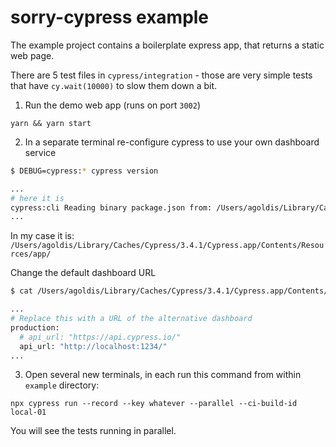 # sorry-cypress example

The example project contains a boilerplate express app, that returns a static web page.

There are 5 test files in `cypress/integration` - those are very simple tests that have `cy.wait(10000)` to slow them down a bit.

1. Run the demo web app (runs on port `3002`)

```
yarn && yarn start
```

2. In a separate terminal re-configure cypress to use your own dashboard service

```bash
$ DEBUG=cypress:* cypress version

...
# here it is
cypress:cli Reading binary package.json from: /Users/agoldis/Library/Caches/Cypress/3.4.1/Cypress.app/Contents/Resources/app/package.json +0ms
...
```

In my case it is: `/Users/agoldis/Library/Caches/Cypress/3.4.1/Cypress.app/Contents/Resources/app/`

Change the default dashboard URL

```bash
$ cat /Users/agoldis/Library/Caches/Cypress/3.4.1/Cypress.app/Contents/Resources/app/packages/server/config/app.yml

...
# Replace this with a URL of the alternative dashboard
production:
  # api_url: "https://api.cypress.io/"
  api_url: "http://localhost:1234/"
...
```

3. Open several new terminals, in each run this command from within `example` directory:

```
npx cypress run --record --key whatever --parallel --ci-build-id local-01
```

You will see the tests running in parallel.
